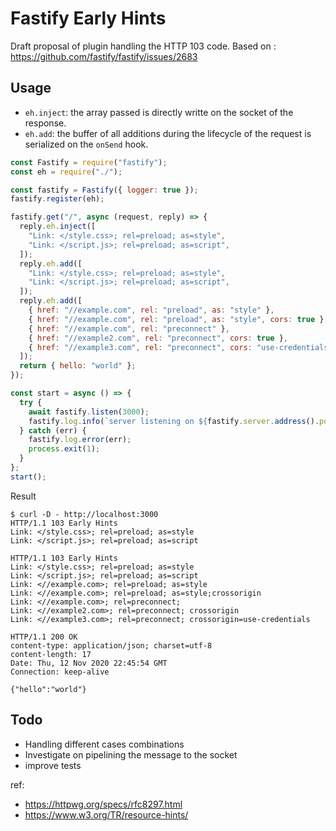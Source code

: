 # Fastify Early Hints

Draft proposal of plugin handling the HTTP 103 code.
Based on : https://github.com/fastify/fastify/issues/2683

## Usage

- `eh.inject`: the array passed is directly writte on the socket of the response.
- `eh.add`: the buffer of all additions during the lifecycle of the request is serialized on the `onSend` hook.

```javascript
const Fastify = require("fastify");
const eh = require("./");

const fastify = Fastify({ logger: true });
fastify.register(eh);

fastify.get("/", async (request, reply) => {
  reply.eh.inject([
    "Link: </style.css>; rel=preload; as=style",
    "Link: </script.js>; rel=preload; as=script",
  ]);
  reply.eh.add([
    "Link: </style.css>; rel=preload; as=style",
    "Link: </script.js>; rel=preload; as=script",
  ]);
  reply.eh.add([
    { href: "//example.com", rel: "preload", as: "style" },
    { href: "//example.com", rel: "preload", as: "style", cors: true },
    { href: "//example.com", rel: "preconnect" },
    { href: "//example2.com", rel: "preconnect", cors: true },
    { href: "//example3.com", rel: "preconnect", cors: "use-credentials" },
  ]);
  return { hello: "world" };
});

const start = async () => {
  try {
    await fastify.listen(3000);
    fastify.log.info(`server listening on ${fastify.server.address().port}`);
  } catch (err) {
    fastify.log.error(err);
    process.exit(1);
  }
};
start();
```

Result
```
$ curl -D - http://localhost:3000    
HTTP/1.1 103 Early Hints
Link: </style.css>; rel=preload; as=style
Link: </script.js>; rel=preload; as=script

HTTP/1.1 103 Early Hints
Link: </style.css>; rel=preload; as=style
Link: </script.js>; rel=preload; as=script
Link: <//example.com>; rel=preload; as=style
Link: <//example.com>; rel=preload; as=style;crossorigin
Link: <//example.com>; rel=preconnect;
Link: <//example2.com>; rel=preconnect; crossorigin
Link: <//example3.com>; rel=preconnect; crossorigin=use-credentials

HTTP/1.1 200 OK
content-type: application/json; charset=utf-8
content-length: 17
Date: Thu, 12 Nov 2020 22:45:54 GMT
Connection: keep-alive

{"hello":"world"}
```

## Todo

- Handling different cases combinations
- Investigate on pipelining the message to the socket
- improve tests

ref:

- https://httpwg.org/specs/rfc8297.html
- https://www.w3.org/TR/resource-hints/
